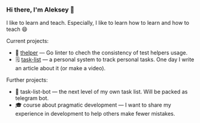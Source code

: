 ### Hi there, I'm Aleksey 👋

I like to learn and teach. Especially, I like to learn how to learn and how to teach 😄

Current projects:
- 🔎 [thelper](https://github.com/kulti/thelper) — Go linter to chech the consistency of test helpers usage.
- 🗒️ [task-list](https://github.com/kulti/task-list) — a personal system to track personal tasks. One day I write an article about it (or make a video).

Further projects:
- 🤖 task-list-bot — the next level of my own task list. Will be packed as telegram bot.
- 🎓 course about pragmatic development — I want to share my experience in development to help others make fewer mistakes.
